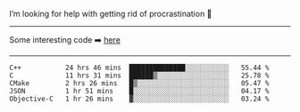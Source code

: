 I’m looking for help with getting rid of procrastination 🤔

-----

Some interesting code :arrow_right: [here](https://github.com/zhen8838/playground)

-----

<!--START_SECTION:waka-->
```text
C++           24 hrs 46 mins  ██████████████░░░░░░░░░░░   55.44 % 
C             11 hrs 31 mins  ██████▒░░░░░░░░░░░░░░░░░░   25.78 % 
CMake         2 hrs 26 mins   █▒░░░░░░░░░░░░░░░░░░░░░░░   05.47 % 
JSON          1 hr 51 mins    █░░░░░░░░░░░░░░░░░░░░░░░░   04.17 % 
Objective-C   1 hr 26 mins    ▓░░░░░░░░░░░░░░░░░░░░░░░░   03.24 % 
```
<!--END_SECTION:waka-->

<!--
**zhen8838/zhen8838** is a ✨ _special_ ✨ repository because its `README.md` (this file) appears on your GitHub profile.

Here are some ideas to get you started:

- 🔭 I’m currently working on ...
- 🌱 I’m currently learning ...
- 👯 I’m looking to collaborate on ...
 ...
- 💬 Ask me about ...
- 📫 How to reach me: ...
- 😄 Pronouns: ...
- ⚡ Fun fact: ...
-->

